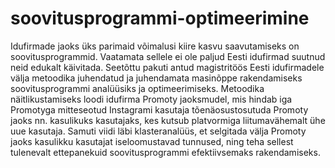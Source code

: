 # soovitusprogrammi-optimeerimine
Idufirmade jaoks üks parimaid võimalusi kiire kasvu saavutamiseks on soovitusprogrammid. Vaatamata sellele ei ole paljud Eesti idufirmad suutnud neid edukalt käivitada. Seetõttu pakuti antud magistritöös Eesti idufirmadele välja metoodika juhendatud ja juhendamata masinõppe rakendamiseks soovitusprogrammi analüüsiks ja optimeerimiseks. Metoodika näitlikustamiseks loodi idufirma Promoty jaoksmudel, mis hindab iga Promotyga mitteseotud Instagrami kasutaja tõenäosustosutuda Promoty jaoks nn. kasulikuks kasutajaks, kes kutsub platvormiga liitumavähemalt ühe uue kasutaja.  Samuti viidi läbi klasteranalüüs, et selgitada välja Promoty jaoks kasulikku kasutajat iseloomustavad tunnused, ning teha sellest tulenevalt ettepanekuid soovitusprogrammi efektiivsemaks rakendamiseks.
